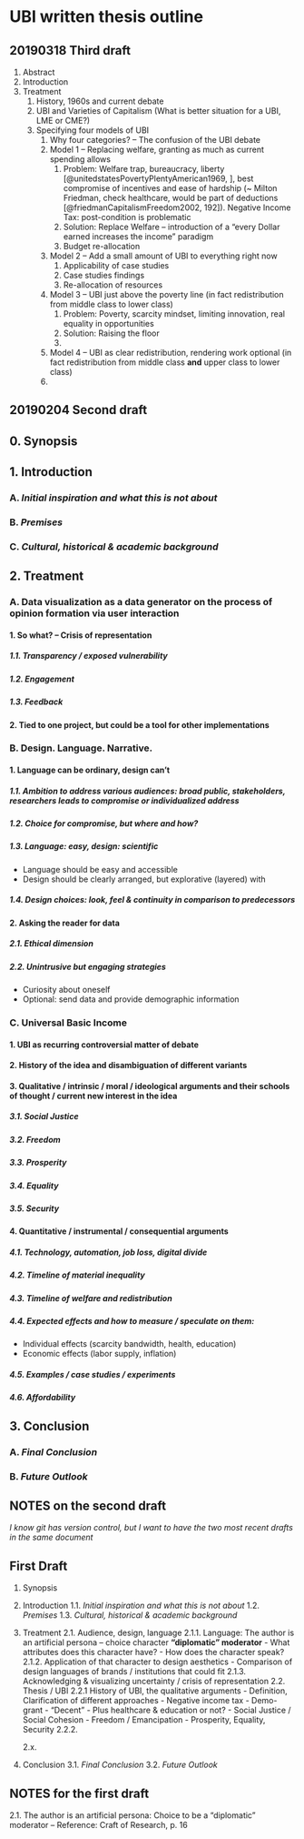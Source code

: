 # UBI written thesis outline

## 20190318 Third draft

1. Abstract
2. Introduction
3. Treatment
   1. History, 1960s and current debate
   2. UBI and Varieties of Capitalism (What is better situation for a UBI, LME or CME?)
   3. Specifying four models of UBI
      1. Why four categories? – The confusion of the UBI debate
      2. Model 1 – Replacing welfare, granting as much as current spending allows
         1. Problem: Welfare trap, bureaucracy, liberty [@unitedstatesPovertyPlentyAmerican1969, ], best compromise of incentives and ease of hardship (~ Milton Friedman, check healthcare, would be part of deductions [@friedmanCapitalismFreedom2002, 192]). Negative Income Tax: post-condition is problematic
         2. Solution: Replace Welfare – introduction of a “every Dollar earned increases the income” paradigm
         3. Budget re-allocation
      3. Model 2 – Add a small amount of UBI to everything right now
         1. Applicability of case studies
         2. Case studies findings
         3. Re-allocation of resources
      4. Model 3 – UBI just above the poverty line (in fact redistribution from middle class to lower class)
         1. Problem: Poverty, scarcity mindset, limiting innovation, real equality in opportunities
         2. Solution: Raising the floor
         3.
      5. Model 4 – UBI as clear redistribution, rendering work optional (in fact redistribution from middle class **and** upper class to lower class)
      6.

## 20190204 Second draft

## 0. Synopsis

## 1. Introduction

### A. _Initial inspiration and what this is not about_

### B. _Premises_

### C. _Cultural, historical & academic background_

## 2. Treatment

### A. Data visualization as a data generator on the process of opinion formation via user interaction

#### 1. So what? – Crisis of representation

##### 1.1. Transparency / exposed vulnerability

##### 1.2. Engagement

##### 1.3. Feedback

#### 2. Tied to one project, but could be a tool for other implementations

### B. Design. Language. Narrative.

#### 1. Language can be ordinary, design can’t

##### 1.1. Ambition to address various audiences: broad public, stakeholders, researchers leads to compromise or individualized address

##### 1.2. Choice for compromise, but where and how?

##### 1.3. Language: easy, design: scientific

- Language should be easy and accessible
- Design should be clearly arranged, but explorative (layered) with

##### 1.4. Design choices: look, feel & continuity in comparison to predecessors

#### 2. Asking the reader for data

##### 2.1. Ethical dimension

##### 2.2. Unintrusive but engaging strategies

- Curiosity about oneself
- Optional: send data and provide demographic information

### C. Universal Basic Income

#### 1. UBI as recurring controversial matter of debate

#### 2. History of the idea and disambiguation of different variants

#### 3. Qualitative / intrinsic / moral / ideological arguments and their schools of thought / current new interest in the idea

##### 3.1. Social Justice

##### 3.2. Freedom

##### 3.3. Prosperity

##### 3.4. Equality

##### 3.5. Security

#### 4. Quantitative / instrumental / consequential arguments

##### 4.1. Technology, automation, job loss, digital divide

##### 4.2. Timeline of material inequality

##### 4.3. Timeline of welfare and redistribution

##### 4.4. Expected effects and how to measure / speculate on them:

- Individual effects (scarcity bandwidth, health, education)
- Economic effects (labor supply, inflation)

##### 4.5. Examples / case studies / experiments

##### 4.6. Affordability

## 3. Conclusion

### A. _Final Conclusion_

### B. _Future Outlook_

## NOTES on the second draft

_I know git has version control, but I want to have the two most recent drafts in the same document_

## First Draft

1. Synopsis
2. Introduction
   1.1. _Initial inspiration and what this is not about_
   1.2. _Premises_
   1.3. _Cultural, historical & academic background_
3. Treatment
   2.1. Audience, design, language
   2.1.1. Language: The author is an artificial persona – choice character **“diplomatic” moderator** - What attributes does this character have? - How does the character speak?
   2.1.2. Application of that character to design aesthetics - Comparison of design languages of brands / institutions that could fit
   2.1.3. Acknowledging & visualizing uncertainty / crisis of representation
   2.2. Thesis / UBI
   2.2.1 History of UBI, the qualitative arguments - Definition, Clarification of different approaches - Negative income tax - Demo-grant - “Decent” - Plus healthcare & education or not? - Social Justice / Social Cohesion - Freedom / Emancipation - Prosperity, Equality, Security
   2.2.2.

   2.x.

4. Conclusion
   3.1. _Final Conclusion_
   3.2. _Future Outlook_

## NOTES for the first draft

2.1. The author is an artificial persona: Choice to be a “diplomatic” moderator – Reference: Craft of Research, p. 16
